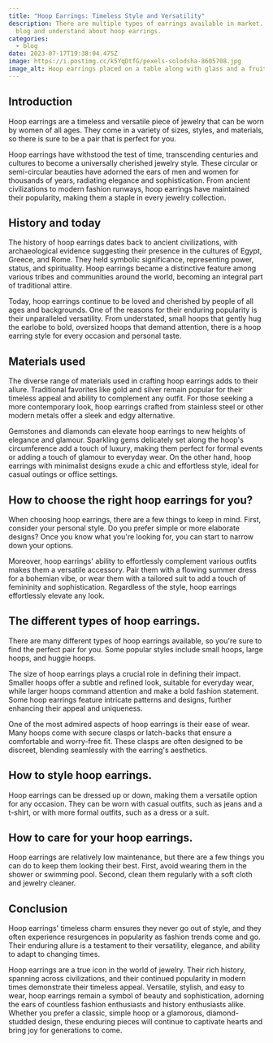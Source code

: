 ```yaml
---
title: "Hoop Earrings: Timeless Style and Versatility"
description: There are multiple types of earrings available in market. Read this
  blog and understand about hoop earrings.
categories:
  - blog
date: 2023-07-17T19:38:04.475Z
image: https://i.postimg.cc/k5YqDtfG/pexels-solodsha-8605708.jpg
image_alt: Hoop earrings placed on a table along with glass and a fruit
---
```

## Introduction

Hoop earrings are a timeless and versatile piece of jewelry that can be worn by women of all ages. They come in a variety of sizes, styles, and materials, so there is sure to be a pair that is perfect for you.

Hoop earrings have withstood the test of time, transcending centuries and cultures to become a universally cherished jewelry style. These circular or semi-circular beauties have adorned the ears of men and women for thousands of years, radiating elegance and sophistication. From ancient civilizations to modern fashion runways, hoop earrings have maintained their popularity, making them a staple in every jewelry collection.

## History and today

The history of hoop earrings dates back to ancient civilizations, with archaeological evidence suggesting their presence in the cultures of Egypt, Greece, and Rome. They held symbolic significance, representing power, status, and spirituality. Hoop earrings became a distinctive feature among various tribes and communities around the world, becoming an integral part of traditional attire.

Today, hoop earrings continue to be loved and cherished by people of all ages and backgrounds. One of the reasons for their enduring popularity is their unparalleled versatility. From understated, small hoops that gently hug the earlobe to bold, oversized hoops that demand attention, there is a hoop earring style for every occasion and personal taste.

## Materials used

The diverse range of materials used in crafting hoop earrings adds to their allure. Traditional favorites like gold and silver remain popular for their timeless appeal and ability to complement any outfit. For those seeking a more contemporary look, hoop earrings crafted from stainless steel or other modern metals offer a sleek and edgy alternative.

Gemstones and diamonds can elevate hoop earrings to new heights of elegance and glamour. Sparkling gems delicately set along the hoop's circumference add a touch of luxury, making them perfect for formal events or adding a touch of glamour to everyday wear. On the other hand, hoop earrings with minimalist designs exude a chic and effortless style, ideal for casual outings or office settings.

## How to choose the right hoop earrings for you?

When choosing hoop earrings, there are a few things to keep in mind. First, consider your personal style. Do you prefer simple or more elaborate designs? Once you know what you're looking for, you can start to narrow down your options.

Moreover, hoop earrings' ability to effortlessly complement various outfits makes them a versatile accessory. Pair them with a flowing summer dress for a bohemian vibe, or wear them with a tailored suit to add a touch of femininity and sophistication. Regardless of the style, hoop earrings effortlessly elevate any look.

## The different types of hoop earrings.

There are many different types of hoop earrings available, so you're sure to find the perfect pair for you. Some popular styles include small hoops, large hoops, and huggie hoops.

The size of hoop earrings plays a crucial role in defining their impact. Smaller hoops offer a subtle and refined look, suitable for everyday wear, while larger hoops command attention and make a bold fashion statement. Some hoop earrings feature intricate patterns and designs, further enhancing their appeal and uniqueness.

One of the most admired aspects of hoop earrings is their ease of wear. Many hoops come with secure clasps or latch-backs that ensure a comfortable and worry-free fit. These clasps are often designed to be discreet, blending seamlessly with the earring's aesthetics.

## How to style hoop earrings.

Hoop earrings can be dressed up or down, making them a versatile option for any occasion. They can be worn with casual outfits, such as jeans and a t-shirt, or with more formal outfits, such as a dress or a suit.

## How to care for your hoop earrings.

Hoop earrings are relatively low maintenance, but there are a few things you can do to keep them looking their best. First, avoid wearing them in the shower or swimming pool. Second, clean them regularly with a soft cloth and jewelry cleaner.

## Conclusion

Hoop earrings' timeless charm ensures they never go out of style, and they often experience resurgences in popularity as fashion trends come and go. Their enduring allure is a testament to their versatility, elegance, and ability to adapt to changing times.

Hoop earrings are a true icon in the world of jewelry. Their rich history, spanning across civilizations, and their continued popularity in modern times demonstrate their timeless appeal. Versatile, stylish, and easy to wear, hoop earrings remain a symbol of beauty and sophistication, adorning the ears of countless fashion enthusiasts and history enthusiasts alike. Whether you prefer a classic, simple hoop or a glamorous, diamond-studded design, these enduring pieces will continue to captivate hearts and bring joy for generations to come.